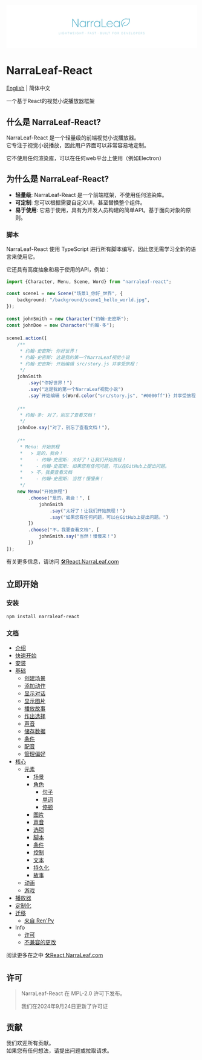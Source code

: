 ![](nlr-logo-banner.png)

# NarraLeaf-React

[English](../README.md) | 简体中文

一个基于React的视觉小说播放器框架

## 什么是 NarraLeaf-React?

NarraLeaf-React 是一个轻量级的前端视觉小说播放器。  
它专注于视觉小说播放，因此用户界面可以非常容易地定制。

它不使用任何渲染库，可以在任何web平台上使用（例如Electron）

## 为什么是 NarraLeaf-React?

- **轻量级**: NarraLeaf-React 是一个前端框架，不使用任何渲染库。
- **可定制**: 您可以根据需要自定义UI，甚至替换整个组件。
- **易于使用**: 它易于使用，具有为开发人员构建的简单API。基于面向对象的原则。

### 脚本

NarraLeaf-React 使用 TypeScript 进行所有脚本编写，因此您无需学习全新的语言来使用它。

它还具有高度抽象和易于使用的API，例如：

```typescript
import {Character, Menu, Scene, Word} from "narraleaf-react";
```

```typescript
const scene1 = new Scene("场景1_你好_世界", {
    background: "/background/scene1_hello_world.jpg",
});

const johnSmith = new Character("约翰·史密斯");
const johnDoe = new Character("约翰·多");

scene1.action([
    /**
     * 约翰·史密斯: 你好世界！
     * 约翰·史密斯: 这是我的第一个NarraLeaf视觉小说
     * 约翰·史密斯: 开始编辑 src/story.js 并享受旅程！
     */
    johnSmith
        .say("你好世界！")
        .say("这是我的第一个NarraLeaf视觉小说")
        .say`开始编辑 ${Word.color("src/story.js", "#0000ff")} 并享受旅程！`,

    /**
     * 约翰·多: 对了，别忘了查看文档！
     */
    johnDoe.say("对了，别忘了查看文档！"),

    /**
     * Menu: 开始旅程
     *   > 是的，我会！
     *     - 约翰·史密斯: 太好了！让我们开始旅程！
     *     - 约翰·史密斯: 如果您有任何问题，可以在GitHub上提出问题。
     *   > 不，我要查看文档
     *     - 约翰·史密斯: 当然！慢慢来！
     */
    new Menu("开始旅程")
        .choose("是的，我会！", [
            johnSmith
                .say("太好了！让我们开始旅程！")
                .say("如果您有任何问题，可以在GitHub上提出问题。")
        ])
        .choose("不，我要查看文档", [
            johnSmith.say("当然！慢慢来！")
        ])
]);
```

有关更多信息，请访问 [🛠React.NarraLeaf.com](https://react.narraleaf.com)

## 立即开始

### 安装

```bash
npm install narraleaf-react
```

### 文档

- [介绍](https://react.narraleaf.com/documentation/introduction)
- [快速开始](https://react.narraleaf.com/documentation/quick-start)
- [安装](https://react.narraleaf.com/documentation/installation)
- [基础](https://react.narraleaf.com/documentation/basic)
    - [创建场景](https://react.narraleaf.com/documentation/basic/create-scene)
    - [添加动作](https://react.narraleaf.com/documentation/basic/add-actions)
    - [显示对话](https://react.narraleaf.com/documentation/basic/show-dialog)
    - [显示图片](https://react.narraleaf.com/documentation/basic/show-image)
    - [播放故事](https://react.narraleaf.com/documentation/basic/play-story)
    - [作出选择](https://react.narraleaf.com/documentation/basic/make-choices)
    - [声音](https://react.narraleaf.com/documentation/basic/sound)
    - [储存数据](https://react.narraleaf.com/documentation/basic/store-data)
    - [条件](https://react.narraleaf.com/documentation/basic/conditional)
    - [配音](https://react.narraleaf.com/documentation/basic/voice)
    - [管理偏好](https://react.narraleaf.com/documentation/basic/manage-preferences)
- [核心](https://react.narraleaf.com/documentation/core)
    - [元素](https://react.narraleaf.com/documentation/core/elements)
        - [场景](https://react.narraleaf.com/documentation/core/elements/scene)
        - [角色](https://react.narraleaf.com/documentation/core/elements/character)
            - [句子](https://react.narraleaf.com/documentation/core/elements/character/sentence)
            - [单词](https://react.narraleaf.com/documentation/core/elements/character/word)
            - [停顿](https://react.narraleaf.com/documentation/core/elements/character/pause)
        - [图片](https://react.narraleaf.com/documentation/core/elements/image)
        - [声音](https://react.narraleaf.com/documentation/core/elements/sound)
        - [选项](https://react.narraleaf.com/documentation/core/elements/menu)
        - [脚本](https://react.narraleaf.com/documentation/core/elements/script)
        - [条件](https://react.narraleaf.com/documentation/core/elements/condition)
        - [控制](https://react.narraleaf.com/documentation/core/elements/control)
        - [文本](https://react.narraleaf.com/documentation/core/elements/text)
        - [持久化](https://react.narraleaf.com/documentation/core/elements/persistent)
        - [故事](https://react.narraleaf.com/documentation/core/elements/story)
    - [动画](https://react.narraleaf.com/documentation/core/animation)
    - [游戏](https://react.narraleaf.com/documentation/core/game)
- [播放器](https://react.narraleaf.com/documentation/player)
- [定制化](https://react.narraleaf.com/documentation/custom)
- [迁移](https://react.narraleaf.com/documentation/migration)
    - [来自 Ren'Py](https://react.narraleaf.com/documentation/migration/from-renpy)
- Info
    - [许可](https://react.narraleaf.com/documentation/info/license)
    - [不兼容的更改](https://react.narraleaf.com/documentation/info/incompatible-changes)

阅读更多在之中 [🛠React.NarraLeaf.com](https://react.narraleaf.com)

## 许可

> NarraLeaf-React 在 MPL-2.0 许可下发布。
>
> 我们在2024年9月24日更新了许可证

## 贡献

我们欢迎所有贡献。  
如果您有任何想法，请提出问题或拉取请求。


